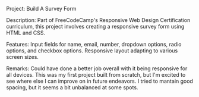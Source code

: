 Project: Build A Survey Form

Description: Part of FreeCodeCamp's Responsive Web Design Certification curriculum, this project involves creating a responsive survey form using HTML and CSS.

Features:
Input fields for name, email, number, dropdown options, radio options, and checkbox options.
Responsive layout adapting to various screen sizes.

Remarks: Could have done a better job overall with it being responsive for all devices. This was my first project built from scratch, but I'm excited to see where else I can improve on in future endeavors. I tried to mantain good spacing, but
it seems a bit unbalanced at some spots.




